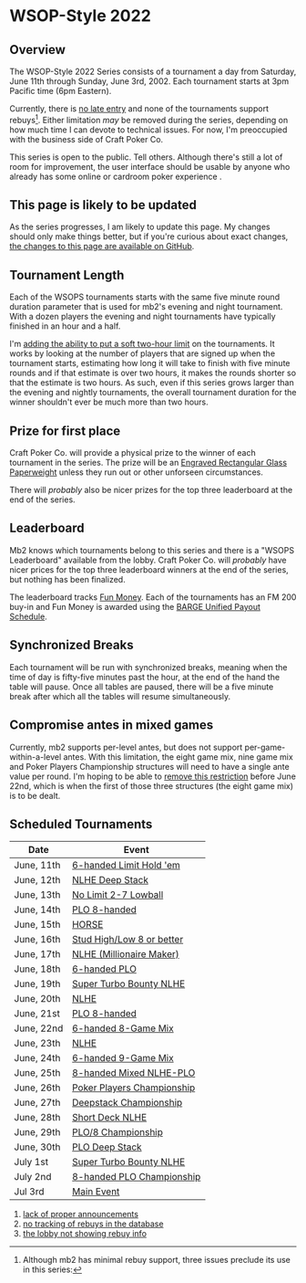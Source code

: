 # WSOP-Style 2022

## Overview

The WSOP-Style 2022 Series consists of a tournament a day from
Saturday, June 11th through Sunday, June 3rd, 2002.  Each tournament starts
at 3pm Pacific time (6pm Eastern).

Currently, there is [no late
entry](https://github.com/ctm/mb2-doc/issues/183) and none of the
tournaments support rebuys[^1]. Either limitation _may_ be removed
during the series, depending on how much time I can devote to
technical issues.  For now, I'm preoccupied with the business side
of Craft Poker Co.

This series is open to the public.  Tell others.  Although there's
still a lot of room for improvement, the user interface should be
usable by anyone who already has some online or cardroom poker
experience .

## This page is likely to be updated

As the series progresses, I am likely to update this page.  My changes
should only make things better, but if you're curious about exact
changes, [the changes to this page are available on
GitHub](https://github.com/ctm/mb2-doc/commits/master/src/series/wsop-style-2022.md).

## Tournament Length

Each of the WSOPS tournaments starts with the same five minute round
duration parameter that is used for mb2's evening and night
tournament.  With a dozen players the evening and night tournaments
have typically finished in an hour and a half.

I'm [adding the ability to put a soft two-hour
limit](https://github.com/ctm/mb2-doc/issues/969) on the tournaments.
It works by looking at the number of players that are signed up when
the tournament starts, estimating how long it will take to finish with
five minute rounds and if that estimate is over two hours, it makes
the rounds shorter so that the estimate is two hours.  As such, even
if this series grows larger than the evening and nightly tournaments,
the overall tournament duration for the winner shouldn't ever be much
more than two hours.

## Prize for first place

Craft Poker Co. will provide a physical prize to the winner of each
tournament in the series. The prize will be an [Engraved Rectangular
Glass
Paperweight](https://www.trophies2go.com/engraved-rettangolo-glass-paperweight.html)
unless they run out or other unforseen circumstances.

There will _probably_ also be nicer prizes for the top three
leaderboard at the end of the series.

## Leaderboard

Mb2 knows which tournaments belong to this series and there is a
"WSOPS Leaderboard" available from the lobby. Craft Poker Co. will
_probably_ have nicer prices for the top three leaderboard winners at
the end of the series, but nothing has been finalized.

The leaderboard tracks [Fun Money](../fun_money.md).  Each of the tournaments
has an FM 200 buy-in and Fun Money is awarded using the [BARGE Unified Payout
Schedule](../barge/payouts.md).

## Synchronized Breaks

Each tournament will be run with synchronized breaks, meaning when the time
of day is fifty-five minutes past the hour, at the end of the hand the table
will pause. Once all tables are paused, there will be a five minute break
after which all the tables will resume simultaneously.

## Compromise antes in mixed games

Currently, mb2 supports per-level antes, but does not support
per-game-within-a-level antes.  With this limitation, the eight game
mix, nine game mix and Poker Players Championship structures will need
to have a single ante value per round.  I'm hoping to be able to
[remove this restriction](https://github.com/ctm/mb2-doc/issues/189)
before June 22nd, which is when the first of those three structures
(the eight game mix) is to be dealt.

## Scheduled Tournaments

|Date|Event|
|--|--|
|June, 11th|[6-handed Limit Hold 'em](https://www.wsop.com/pdfs/structuresheets/structure_4943_20323.pdf)|
|June, 12th|[NLHE Deep Stack](https://www.wsop.com/pdfs/structuresheets/structure_4943_20325.pdf)|
|June, 13th|[No Limit 2-7 Lowball](https://www.wsop.com/pdfs/structuresheets/structure_4943_20329.pdf)|
|June, 14th|[PLO 8-handed](https://www.wsop.com/pdfs/structuresheets/structure_4943_20330.pdf)|
|June, 15th|[HORSE](https://www.wsop.com/pdfs/structuresheets/structure_4943_20332.pdf)|
|June, 16th|[Stud High/Low 8 or better](https://www.wsop.com/pdfs/structuresheets/structure_4943_20336.pdf)|
|June, 17th|[NLHE (Millionaire Maker)](https://www.wsop.com/pdfs/structuresheets/structure_4943_20337.pdf)|
|June, 18th|[6-handed PLO](https://www.wsop.com/pdfs/structuresheets/structure_4943_20339.pdf)|
|June, 19th|[Super Turbo Bounty NLHE](https://www.wsop.com/pdfs/structuresheets/structure_4943_20341.pdf)|
|June, 20th|[NLHE](https://www.wsop.com/pdfs/structuresheets/structure_4943_20343.pdf)|
|June, 21st|[PLO 8-handed](https://www.wsop.com/pdfs/structuresheets/structure_4943_20345.pdf)|
|June, 22nd|[6-handed 8-Game Mix](https://www.wsop.com/pdfs/structuresheets/structure_4943_20348.pdf)|
|June, 23th|[NLHE](https://www.wsop.com/pdfs/structuresheets/structure_4943_20349.pdf)|
|June, 24th|[6-handed 9-Game Mix](https://www.wsop.com/pdfs/structuresheets/structure_4943_20352.pdf)|
|June, 25th|[8-handed Mixed NLHE-PLO](https://www.wsop.com/pdfs/structuresheets/structure_4943_20353.pdf)|
|June, 26th|[Poker Players Championship](https://www.wsop.com/pdfs/structuresheets/structure_4943_20356.pdf)|
|June, 27th|[Deepstack Championship](https://www.wsop.com/pdfs/structuresheets/structure_4943_20357.pdf)|
|June, 28th|[Short Deck NLHE](https://www.wsop.com/pdfs/structuresheets/structure_4943_20360.pdf)|
|June, 29th|[PLO/8 Championship](https://www.wsop.com/pdfs/structuresheets/structure_4943_20363.pdf)|
|June, 30th|[PLO Deep Stack](https://www.wsop.com/pdfs/structuresheets/structure_4943_20364.pdf)|
|July 1st|[Super Turbo Bounty NLHE](https://www.wsop.com/pdfs/structuresheets/structure_4943_20367.pdf)|
|July 2nd|[8-handed PLO Championship](https://www.wsop.com/pdfs/structuresheets/structure_4943_20369.pdf)|
|Jul 3rd|[Main Event](https://www.wsop.com/pdfs/structuresheets/structure_4943_20370.pdf)|

[^1]: Although mb2 has minimal rebuy support, three issues preclude its use in this series:
 1. [lack of proper announcements](https://github.com/ctm/mb2-doc/issues/703)
 2. [no tracking of rebuys in the database](https://github.com/ctm/mb2-doc/issues/662)
 3. [the lobby not showing rebuy info](https://github.com/ctm/mb2-doc/issues/203)
